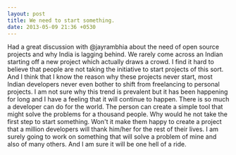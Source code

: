 ```yaml
---
layout: post
title: We need to start something.
date: 2013-05-09 21:36 +0530
---
```


Had a great discussion with @jayrambhia about the need of open source projects and why India is lagging behind. We rarely come across an Indian starting off a new project which actually draws a crowd. I find it hard to believe that people are not taking the initiative to start projects of this sort. And I think that I know the reason why these projects never start, most Indian developers never even bother to shift from freelancing to personal projects. I am not sure why this trend is prevalent but it has been happening for long and I have a feeling that it will continue to happen. There is so much a developer can do for the world. The person can create a simple tool that might solve the problems for a thousand people. Why would he not take the first step to start something. Won't it make them happy to create a project that a million developers will thank him/her for the rest of their lives. I am surely going to work on something that will solve a problem of mine and also of many others. And I am sure it will be one hell of a ride.
